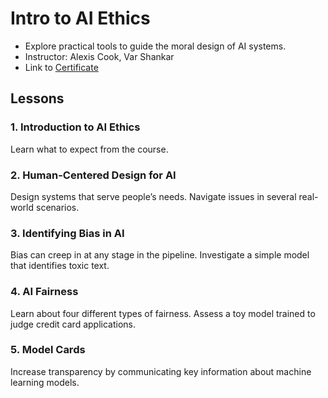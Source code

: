 # Intro to AI Ethics
* Explore practical tools to guide the moral design of AI systems.
* Instructor: Alexis Cook, Var Shankar
* Link to [Certificate](https://www.kaggle.com/learn/certification/ayushrijain/intro-to-ai-ethics)

## Lessons
### 1. Introduction to AI Ethics
Learn what to expect from the course.
### 2. Human-Centered Design for AI
Design systems that serve people’s needs. Navigate issues in several real-world scenarios.
### 3. Identifying Bias in AI
Bias can creep in at any stage in the pipeline. Investigate a simple model that identifies toxic text.
### 4. AI Fairness
Learn about four different types of fairness. Assess a toy model trained to judge credit card applications.
### 5. Model Cards
Increase transparency by communicating key information about machine learning models.